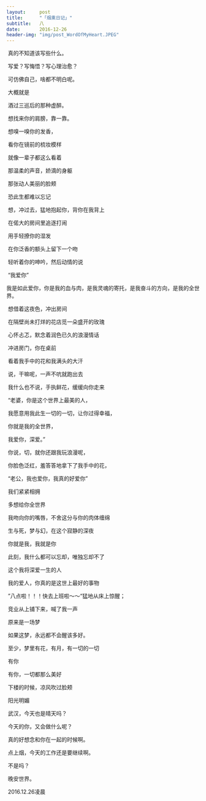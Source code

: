 ```yaml
---
layout:     post
title:      "「烟熏日记」"
subtitle:   八
date:       2016-12-26
header-img: "img/post_WordOfMyHeart.JPEG"
---
```


​	真的不知道该写些什么。

​	写爱？写悔悟？写心理治愈？

​	可仿佛自己，啥都不明白呢。

​	大概就是

​	酒过三巡后的那种虚醉。

​	想找来你的肩膀，靠一靠。

​	想嗅一嗅你的发香，

​	看你在镜前的梳妆模样

​	就像一辈子都这么看着

​	那温柔的声音，娇滴的身躯

​	那张动人美丽的脸颊

​	恐此生都难以忘记

​	想，冲过去，猛地抱起你，背你在我背上

​	在偌大的房间里追逐打闹

​	用手轻撩你的湿发

​	在你泛香的额头上留下一个吻

​	轻听着你的呻吟，然后动情的说

​	“我爱你”

​	我是如此爱你，你是我的血与肉，是我灵魂的寄托，是我奋斗的方向，是我的全世界。

​	想借着这夜色，冲出房间

​	在隔壁尚未打烊的花店觅一朵盛开的玫瑰

​	心怀忐忑，默念着润色已久的浪漫情话

​	冲进房门，你在桌前

​	看着我手中的花和我满头的大汗

​	说，干嘛呢，一声不吭就跑出去

​	我什么也不说，手执鲜花，缓缓向你走来

​	“老婆，你是这个世界上最美的人，

​	我愿意用我此生一切的一切，让你过得幸福，

​	你就是我的全世界，

​	我爱你，深爱。”

​	你说，切，就你还跟我玩浪漫呢，

​	你脸色泛红，羞答答地拿下了我手中的花，

​	“老公，我也爱你，我真的好爱你”

​	我们紧紧相拥

​	多想给你全世界

​	我吻向你的嘴唇，不舍这分与你的肉体缠绵

​	生与死，梦与幻，在这个寂静的深夜

​	你就是我，我就是你

​	此刻，我什么都可以忘却，唯独忘却不了

​	这个我将深爱一生的人

​	我的爱人，你真的是这世上最好的事物

​	”八点啦！！！快去上班啦～～“猛地从床上惊醒；

​	竞业从上铺下来，喊了我一声

​	原来是一场梦

​	如果这梦，永远都不会醒该多好。

​	至少，梦里有花，有月，有一切的一切

​	有你

​	有你，一切都那么美好

​	下楼的时候，凉风吹过脸颊

​	阳光明媚

​	武汉，今天也是晴天吗？

​	今天的你，又会做什么呢？

​	真的好想念和你在一起的时候啊。

​	点上烟，今天的工作还是要继续啊。

​	不是吗？



​	晚安世界。

​	2016.12.26凌晨	
